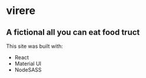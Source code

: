 # virere

## A fictional all you can eat food truct

This site was built with:
- React
- Material UI
- NodeSASS
